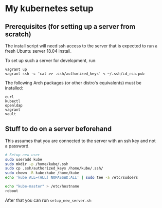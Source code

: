 # My kubernetes setup

## Prerequisites (for setting up a server from scratch)

The install script will need ssh access to the server that is expected to run a fresh Ubuntu server 18.04 install.

To set up such a server for development, run

```
vagrant up
vagrant ssh -c 'cat >> .ssh/authorized_keys' < ~/.ssh/id_rsa.pub
```

The following Arch packages (or other distro's equivalents) must be installed:

```
curl
kubectl
openldap
vagrant
vault
```

## Stuff to do on a server beforehand

This assumes that you are connected to the server with an ssh key and not a password.

```bash
# Setup new user
sudo useradd kube
sudo mkdir -p /home/kube/.ssh
sudo cp .ssh/authorized_keys /home/kube/.ssh/
sudo chown -R kube:kube /home/kube
echo 'kube ALL=(ALL) NOPASSWD:ALL' | sudo tee -a /etc/sudoers

echo "kube-master" > /etc/hostname
reboot
```

After that you can run `setup_new_server.sh`
